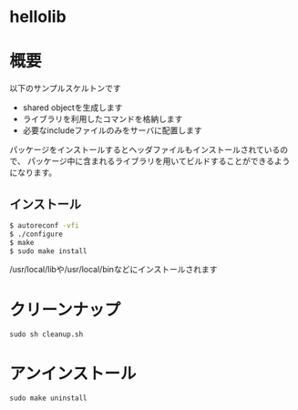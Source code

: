 hellolib
=====

# 概要
以下のサンプルスケルトンです
 - shared objectを生成します
 - ライブラリを利用したコマンドを格納します
 - 必要なincludeファイルのみをサーバに配置します

パッケージをインストールするとヘッダファイルもインストールされているので、
パッケージ中に含まれるライブラリを用いてビルドすることができるようになります。

## インストール
```bash
$ autoreconf -vfi
$ ./configure
$ make
$ sudo make install
```

/usr/local/libや/usr/local/binなどにインストールされます

# クリーンナップ
```
sudo sh cleanup.sh
```

# アンインストール
```
sudo make uninstall
```

